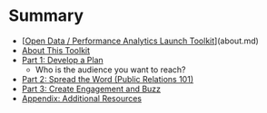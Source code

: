 # Summary

* [[Open Data / Performance Analytics Launch Toolkit](README.md)](about.md)
* [About This Toolkit](Open-Data-Performance-Analytics-Launch-Toolkit/about.md)
* [Part 1: Develop a Plan](part_1_develop_a_plan/part1.md)
  * Who is the audience you want to reach?
* [Part 2: Spread the Word (Public Relations 101)](part_2_spread_the_word_public_relations_101/part2.md)
* [Part 3: Create Engagement and Buzz](part_3_create_engagement_and_buzz/part3.md)
* [Appendix: Additional Resources](appendix_additional_resources/appendix.md)

